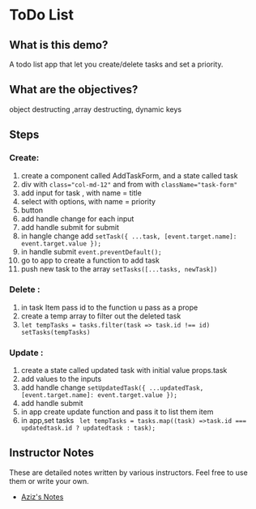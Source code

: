 # ToDo List


## What is this demo?

A todo list app that let you create/delete tasks and set a priority.

## What are the objectives?

object destructing  ,array destructing, dynamic keys 


## Steps

### Create:
1. create a component called AddTaskForm, and a state called task
2. div with `class="col-md-12"` and from with `className="task-form"`
3. add input for task , with name = title 
4. select with options, with name = priority 
5. button 
7. add handle change for each input
8. add handle submit for submit 
9. in hangle change add `setTask({ ...task, [event.target.name]: event.target.value });`
10. in handle submit `event.preventDefault();` 
11. go to app to create a function to add task 
12. push new task to the array `setTasks([...tasks, newTask])`


### Delete :
1. in task Item pass id to the function u pass as a prope
2. create a temp array to filter out the deleted task
3. `let tempTasks = tasks.filter(task => task.id !== id) setTasks(tempTasks)`

### Update :
1. create a state called updated task with initial value props.task
2. add values to the inputs
3. add handle change `setUpdatedTask({ ...updatedTask, [event.target.name]: event.target.value });`
4. add handle submit 
5. in app create update function and pass it to list them item 
7. in app,set tasks  ` let tempTasks = tasks.map((task) =>task.id === updatedtask.id ? updatedtask : task);`

## Instructor Notes

These are detailed notes written by various instructors. Feel free to use them or write your own.

- [Aziz's Notes](https://github.com/JoinCODED/DEMO-Template/blob/main/aziz.md)
